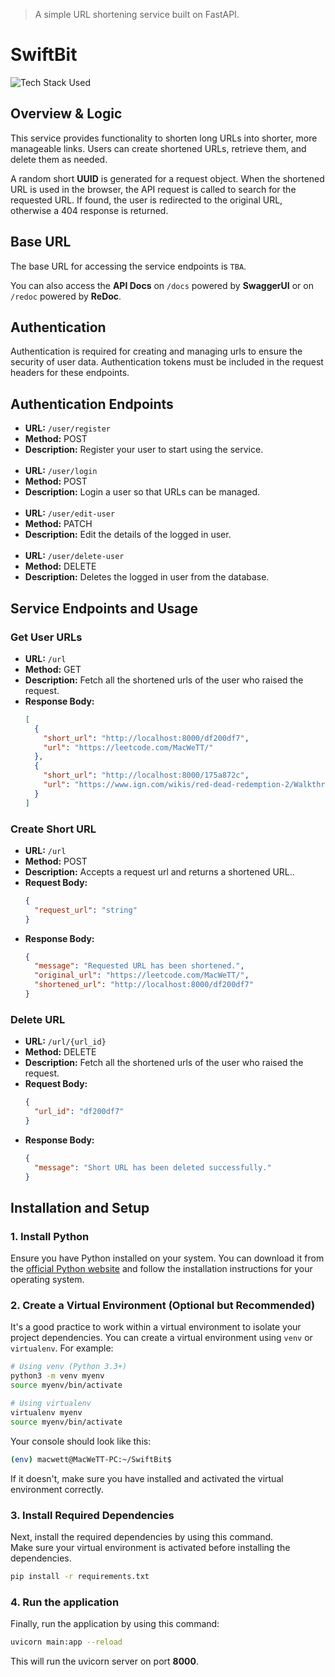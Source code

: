 > A simple URL shortening service built on FastAPI.

# SwiftBit

![Tech Stack Used](https://github-readme-tech-stack.vercel.app/api/cards?title=Tech+Stack+Used&lineCount=1&theme=hacker&bg=%230D1117&badge=%23161B22&border=%2321262D&titleColor=%2358A6FF&line1=fastapi%2Cfastapi%2C009688%3Bpydantic%2Cpydantic%2CE92063%3Bjsonwebtokens%2CJWT%2Cffffff%3Bsqlalchemy%2CSQLAlchemy%2CD71F00%3B)

## Overview & Logic

This service provides functionality to shorten long URLs into shorter, more manageable links. Users can create shortened URLs, retrieve them, and delete them as needed.

A random short **UUID** is generated for a request object. When the shortened URL is used in the browser, the API request is called to search for the requested URL. If found, the user is redirected to the original URL, otherwise a 404 response is returned.

## Base URL

The base URL for accessing the service endpoints is `TBA`. <br>

You can also access the **API Docs** on `/docs` powered by **SwaggerUI** or on `/redoc` powered by **ReDoc**.

## Authentication

Authentication is required for creating and managing urls to ensure the security of user data. Authentication tokens must be included in the request headers for these endpoints.

## Authentication Endpoints

- **URL:** `/user/register`
- **Method:** POST
- **Description:** Register your user to start using the service.
  <br>
  <br>
- **URL:** `/user/login`
- **Method:** POST
- **Description:** Login a user so that URLs can be managed.
  <br>
  <br>
- **URL:** `/user/edit-user`
- **Method:** PATCH
- **Description:** Edit the details of the logged in user.
  <br>
  <br>
- **URL:** `/user/delete-user`
- **Method:** DELETE
- **Description:** Deletes the logged in user from the database.

## Service Endpoints and Usage

### Get User URLs

- **URL:** `/url`
- **Method:** GET
- **Description:** Fetch all the shortened urls of the user who raised the request.
- **Response Body:**
  ```json
  [
    {
      "short_url": "http://localhost:8000/df200df7",
      "url": "https://leetcode.com/MacWeTT/"
    },
    {
      "short_url": "http://localhost:8000/175a872c",
      "url": "https://www.ign.com/wikis/red-dead-redemption-2/Walkthrough"
    }
  ]
  ```

### Create Short URL

- **URL:** `/url`
- **Method:** POST
- **Description:** Accepts a request url and returns a shortened URL..
- **Request Body:**
  ```json
  {
    "request_url": "string"
  }
  ```
- **Response Body:**
  ```json
  {
    "message": "Requested URL has been shortened.",
    "original_url": "https://leetcode.com/MacWeTT/",
    "shortened_url": "http://localhost:8000/df200df7"
  }
  ```

### Delete URL

- **URL:** `/url/{url_id}`
- **Method:** DELETE
- **Description:** Fetch all the shortened urls of the user who raised the request.
- **Request Body:**
  ```json
  {
    "url_id": "df200df7"
  }
  ```
- **Response Body:**
  ```json
  {
    "message": "Short URL has been deleted successfully."
  }
  ```

## Installation and Setup

### 1. Install Python

Ensure you have Python installed on your system. You can download it from the [official Python website](https://www.python.org/downloads/) and follow the installation instructions for your operating system.

### 2. Create a Virtual Environment (Optional but Recommended)

It's a good practice to work within a virtual environment to isolate your project dependencies. You can create a virtual environment using `venv` or `virtualenv`. For example:

```bash
# Using venv (Python 3.3+)
python3 -m venv myenv
source myenv/bin/activate

# Using virtualenv
virtualenv myenv
source myenv/bin/activate
```

Your console should look like this:

```bash
(env) macwett@MacWeTT-PC:~/SwiftBit$
```

If it doesn't, make sure you have installed and activated the virtual environment correctly.

### 3. Install Required Dependencies

Next, install the required dependencies by using this command. <br>
Make sure your virtual environment is activated before installing the dependencies.

```bash
pip install -r requirements.txt
```

### 4. Run the application

Finally, run the application by using this command:

```bash
uvicorn main:app --reload
```

This will run the uvicorn server on port **8000**.
